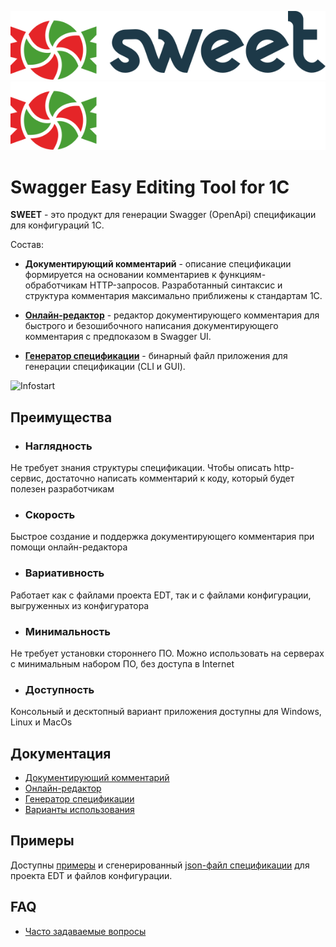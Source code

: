 ![SWEET](./logo/sweet-logo-full-light.svg#gh-light-mode-only) ![SWEET](./logo/sweet-logo-full-dark.svg#gh-dark-mode-only)

# Swagger Easy Editing Tool for 1С

**SWEET** - это продукт для генерации Swagger (OpenApi) спецификации для конфигураций 1С. 

Состав:

- **Документирующий комментарий** - описание спецификации формируется на основании комментариев к функциям-обработчикам HTTP-запросов. Разработанный синтаксис и структура комментария максимально приближены к стандартам 1С.

- [**Онлайн-редактор**](https://sweet-editor.ru/#editor) - редактор документирующего комментария для быстрого и безошибочного написания документирующего комментария с предпоказом в Swagger UI.

- [**Генератор спецификации**](https://infostart.ru/marketplace/2230565/) - бинарный файл приложения для генерации спецификации (CLI и GUI). 

![Infostart](https://infostart.ru/bitrix/templates/sandbox_empty/assets/tpl/abo/img/logo.svg)


## Преимущества

- ### Наглядность

Не требует знания структуры спецификации. Чтобы описать http-сервис, достаточно написать комментарий к коду, который будет полезен разработчикам

- ### Скорость

Быстрое создание и поддержка документирующего комментария при помощи онлайн-редактора

- ### Вариативность

Работает как с файлами проекта EDT, так и с файлами конфигурации, выгруженных из конфигуратора

- ### Минимальность

Не требует установки стороннего ПО. Можно использовать на серверах с минимальным набором ПО, без доступа в Internet

- ### Доступность

Консольный и десктопный вариант приложения доступны для Windows, Linux и MacOs


## Документация

- [Документирующий комментарий](docs/Разделы)
- [Онлайн-редактор](docs/Редактор)
- [Генератор спецификации](docs/Приложение)
- [Варианты использования](docs/Варианты)

## Примеры

Доступны [примеры](/examples/) и сгенерированный [json-файл спецификации](/examples/swagger.json) для проекта EDT и файлов конфигурации.

## FAQ
- [Часто задаваемые вопросы](FAQ.md)
